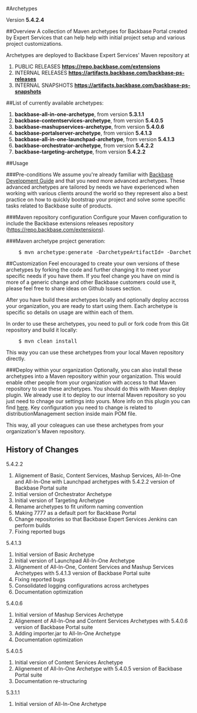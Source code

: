 #Archetypes

Version **5.4.2.4**

##Overview
A collection of Maven archetypes for Backbase Portal created by Expert Services that can help help with initial project setup and various project customizations.

Archetypes are deployed to Backbase Expert Services' Maven repository at

1. PUBLIC RELEASES   					**https://repo.backbase.com/extensions** 
2. INTERNAL RELEASES                	**https://artifacts.backbase.com/backbase-ps-releases**
3. INTERNAL SNAPSHOTS               	**https://artifacts.backbase.com/backbase-ps-snapshots**

##List of currently available archetypes:
1. **backbase-all-in-one-archetype**, from version **5.3.1.1**
2. **backbase-contentservices-archetype**, from version **5.4.0.5**
3. **backbase-mashupservices-archetype**, from version **5.4.0.6**
4. **backbase-portalserver-archetype**, from version **5.4.1.3**
5. **backbase-all-in-one-launchpad-archetype**, from version **5.4.1.3**
6. **backbase-orchestrator-archetype**, from version **5.4.2.2**
7. **backbase-targeting-archetype**, from version **5.4.2.2**

##Usage

###Pre-conditions
We assume you're already familiar with [Backbase Development Guide](https://my.backbase.com/doc-center/manuals/portal/inst_devl.html) and that you need more advanced archetypes. These advanced archetypes are tailored by needs we have experienced when working with various clients around the world so they represent also a best practice on how to quickly bootstrap your project and solve some specific tasks related to Backbase suite of products.

###Maven repository configuration
Configure your Maven configuration to include the Backbase extensions releases repository (https://repo.backbase.com/extensions).

###Maven archetype project generation: 
<pre>
	$ mvn archetype:generate -DarchetypeArtifactId=<archetype_name> -DarchetypeGroupId=com.backbase.expert.tools -DarchetypeVersion=<archetype_version> 
</pre>

##Customization
Feel encouraged to create your own versions of these archetypes by forking the code and further changing it to meet your specific needs if you have them. If you feel change you have on mind is more of a generic change and other Backbase customers could use it, please feel free to share ideas on Github Issues section.

After you have build these archetypes locally and optionally deploy accross your organization, you are ready to start using them. Each archetype is specific so details on usage are within each of them.

In order to use these archetypes, you need to pull or fork code from this Git repository and build it locally:  
<pre>
	$ mvn clean install
</pre>
This way you can use these archetypes from your local Maven repository directly. 

###Deploy within your organization
Optionally, you can also install these archetypes into a Maven repository within your organization. This would enable other people from your organization with access to that Maven repository to use these archetypes. You should do this with Maven deploy plugin. We already use it to deploy to our internal Maven repository so you just need to chnage our settings into yours. More info on this plugin you can find [here](http://maven.apache.org/plugins/maven-deploy-plugin). Key configuration you need to change is related to distributionManagement section inside main POM file.

This way, all your coleagues can use these archetypes from your organization's Maven repository. 

## History of Changes
5.4.2.2 

1. Alignement of Basic, Content Services, Mashup Services, All-In-One and All-In-One with Launchpad archetypes with 5.4.2.2 version of Backbase Portal suite
2. Initial version of Orchestrator Archetype
3. Initial version of Targeting Archetype
4. Rename archetypes to fit uniform naming convention 
5. Making 7777 as a default port for Backbase Portal
6. Change repositories so that Backbase Expert Services Jenkins can perform builds
7. Fixing reported bugs

5.4.1.3 

1. Initial version of Basic Archetype 
2. Initial version of Launchpad All-In-One Archetype
3. Alignement of All-In-One, Content Services and Mashup Services Archetypes with 5.4.1.3 version of Backbase Portal suite
4. Fixing reported bugs
5. Consolidated logging configurations across archetypes
6. Documentation optimization

5.4.0.6 

1. Initial version of Mashup Services Archetype 
2. Alignement of All-In-One and Content Services Archetypes with 5.4.0.6 version of Backbase Portal suite
3. Adding importer.jar to All-In-One Archetype 
4. Documentation optimization

5.4.0.5 

1. Initial version of Content Services Archetype 
2. Alignement of All-In-One Archetype with 5.4.0.5 version of Backbase Portal suite
3. Documentation re-structuring

5.3.1.1 

1. Initial version of All-In-One Archetype